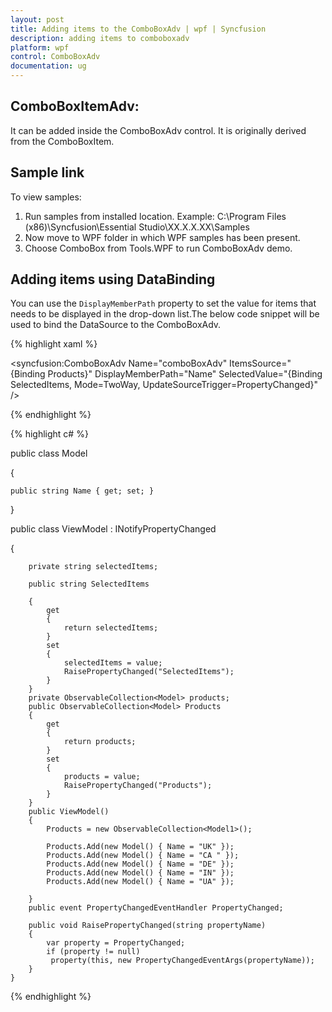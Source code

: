 ```yaml
---
layout: post
title: Adding items to the ComboBoxAdv | wpf | Syncfusion
description: adding items to comboboxadv 
platform: wpf
control: ComboBoxAdv
documentation: ug
---
```


## ComboBoxItemAdv: 

It can be added inside the ComboBoxAdv control. It is originally derived from the ComboBoxItem.

## Sample link

To view samples:

1. Run samples from installed location.
   Example: C:\Program Files (x86)\Syncfusion\Essential Studio\XX.X.X.XX\Samples
2. Now move to WPF folder in which WPF samples has been present.
4. Choose ComboBox from Tools.WPF to run ComboBoxAdv demo.

## Adding items using DataBinding  

You can use the `DisplayMemberPath` property to set the value for items that needs to be displayed in the drop-down list.The below code snippet will be used to bind the DataSource to the ComboBoxAdv.

{% highlight xaml %}

<syncfusion:ComboBoxAdv Name="comboBoxAdv" ItemsSource="{Binding Products}"               DisplayMemberPath="Name"                                                         SelectedValue="{Binding SelectedItems, Mode=TwoWay, UpdateSourceTrigger=PropertyChanged}" />

{% endhighlight %}

{% highlight c# %}


  public class Model
  
  { 
    
    public string Name { get; set; }
 
  }
  
  public class ViewModel : INotifyPropertyChanged
  
  {
  
        private string selectedItems;
  
        public string SelectedItems
        
        {
            get
            {
                return selectedItems;
            }
            set
            {
                selectedItems = value;
                RaisePropertyChanged("SelectedItems");
            }
        }
        private ObservableCollection<Model> products;
        public ObservableCollection<Model> Products
        {
            get 
            { 
                return products; 
            }
            set 
            {
                products = value;
                RaisePropertyChanged("Products");
            }
        }
        public ViewModel()
        {
            Products = new ObservableCollection<Model1>();

            Products.Add(new Model() { Name = "UK" });
            Products.Add(new Model() { Name = "CA " });
            Products.Add(new Model() { Name = "DE" });
            Products.Add(new Model() { Name = "IN" });
            Products.Add(new Model() { Name = "UA" });
         
        }
        public event PropertyChangedEventHandler PropertyChanged;

        public void RaisePropertyChanged(string propertyName)
        {
            var property = PropertyChanged;
            if (property != null)
             property(this, new PropertyChangedEventArgs(propertyName));
        }
    }
{% endhighlight %}
